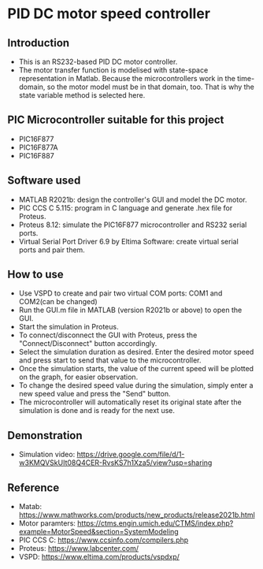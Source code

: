 # PID DC motor speed controller 
## Introduction 
- This is an RS232-based PID DC motor controller.
- The motor transfer function is modelised with state-space representation in Matlab. Because the microcontrollers work in the time-domain, so the motor model must be in that domain, too. That is why the state variable method is selected here.
## PIC Microcontroller suitable for this project
- PIC16F877
- PIC16F877A
- PIC16F887
## Software used
- MATLAB R2021b: design the controller's GUI and model the DC motor.
- PIC CCS C 5.115: program in C language and generate .hex file for Proteus.
- Proteus 8.12: simulate the PIC16F877 microcontroller and RS232 serial ports.
- Virtual Serial Port Driver 6.9 by Eltima Software: create virtual serial ports and pair them.
## How to use
- Use VSPD to create and pair two virtual COM ports: COM1 and COM2(can be changed)
- Run the GUI.m file in MATLAB (version R2021b or above) to open the GUI.
- Start the simulation in Proteus.
- To connect/disconnect the GUI with Proteus, press the "Connect/Disconnect" button accordingly.
- Select the simulation duration as desired. Enter the desired motor speed and press start to send that value to the microcontroller.
- Once the simulation starts, the value of the current speed will be plotted on the graph, for easier observation.
- To change the desired speed value during the simulation, simply enter a new speed value and press the "Send" button.
- The microcontroller will automatically reset its original state after the simulation is done and is ready for the next use.
## Demonstration
- Simulation video: https://drive.google.com/file/d/1-w3KMQVSkUIt08Q4CER-RvsKS7h1Xza5/view?usp=sharing
## Reference
- Matab: https://www.mathworks.com/products/new_products/release2021b.html
- Motor paramters: https://ctms.engin.umich.edu/CTMS/index.php?example=MotorSpeed&section=SystemModeling
- PIC CCS C: https://www.ccsinfo.com/compilers.php
- Proteus: https://www.labcenter.com/
- VSPD: https://www.eltima.com/products/vspdxp/


